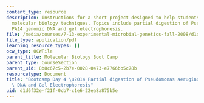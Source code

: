 ```yaml
---
content_type: resource
description: Instructions for a short project designed to help students master basic
  molecular biology techniques. Topics include partial digestion of Pseudomonas aeruginosa
  PA14 genomic DNA and gel electrophoresis.
file: /media/courses/7-13-experimental-microbial-genetics-fall-2008/d1d6f32ef21f0cb7c1e622ea8a875b5e_MIT7_13f08_lab32.pdf
file_type: application/pdf
learning_resource_types: []
ocw_type: OCWFile
parent_title: Molecular Biology Boot Camp
parent_type: CourseSection
parent_uid: 8b8c67c5-2b7e-0028-0473-e7766bb5c78b
resourcetype: Document
title: "Bootcamp Day 4 \u2014 Partial digestion of Pseudomonas aeruginosa PA14 genomic\
  \ DNA and Gel Electrophoresis"
uid: d1d6f32e-f21f-0cb7-c1e6-22ea8a875b5e
---
```

